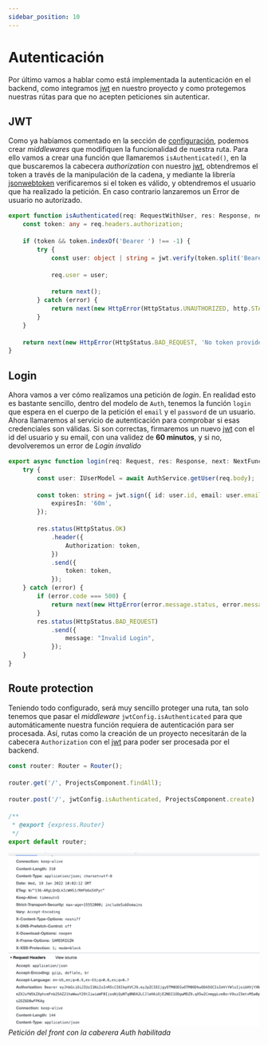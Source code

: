```yaml
---
sidebar_position: 10
---
```


# Autenticación

Por último vamos a hablar como está implementada la autenticación en el backend, como integramos [jwt](./jwt) en nuestro proyecto y como protegemos nuestras rútas para que no acepten peticiones sin autenticar.
## JWT

Como ya habíamos comentado en la sección de [configuración](./express-overview#configuración), podemos crear *middlewares* que modifiquen la funcionalidad de nuestra ruta. Para ello vamos a crear una función que llamaremos `isAuthenticated()`, en la que buscaremos la cabecera *authorization* con nuestro [jwt](./jwt), obtendremos el token a través de la manipulación de la cadena, y mediante la librería [jsonwebtoken](https://www.npmjs.com/package/jsonwebtoken) verificaremos si el token es válido, y obtendremos el usuario que ha realizado la petición. En caso contrario lanzaremos un Error de usuario no autorizado.

```ts title="src/config/middleware/jwtAuth.ts"
export function isAuthenticated(req: RequestWithUser, res: Response, next: NextFunction): void {
    const token: any = req.headers.authorization;

    if (token && token.indexOf('Bearer ') !== -1) {
        try {
            const user: object | string = jwt.verify(token.split('Bearer ')[1], app.get('secret'));

            req.user = user;

            return next();
        } catch (error) {
            return next(new HttpError(HttpStatus.UNAUTHORIZED, http.STATUS_CODES[HttpStatus.UNAUTHORIZED]));
        }
    }

    return next(new HttpError(HttpStatus.BAD_REQUEST, 'No token provided'));
}
```

## Login

Ahora vamos a ver cómo realizamos una petición de *login*. En realidad esto es bastante sencillo, dentro del modelo de `Auth`, tenemos la función `login` que espera en el cuerpo de la petición el `email` y el `password` de un usuario. Ahora llamaremos al servicio de autenticación para comprobar si esas credenciales son válidas. Si son correctas, firmaremos un nuevo [jwt](./jwt) con el id del usuario y su email, con una validez de **60 minutos**, y si no, devolveremos un error de *Login invalido*

```ts title="src/components/Auth/index.ts"
export async function login(req: Request, res: Response, next: NextFunction): Promise<void> {
    try {
        const user: IUserModel = await AuthService.getUser(req.body);

        const token: string = jwt.sign({ id: user.id, email: user.email }, app.get('secret'), {
            expiresIn: '60m',
        });

        res.status(HttpStatus.OK)
            .header({
                Authorization: token,
            })
            .send({
                token: token,
            });
    } catch (error) {
        if (error.code === 500) {
            return next(new HttpError(error.message.status, error.message));
        }
        res.status(HttpStatus.BAD_REQUEST)
            .send({
                message: "Invalid Login",
            });
    }
}
```

## Route protection

Teniendo todo configurado, será muy sencillo proteger una ruta, tan solo tenemos que pasar el *middleware* `jwtConfig.isAuthenticated` para que automáticamente nuestra función requiera de autenticación para ser procesada. Así, rutas como la creación de un proyecto necesitarán de la cabecera `Authorization` con el [jwt](./jwt) para poder ser procesada por el backend.

```ts title="src/routes/ProjectsRouter.ts"
const router: Router = Router();

router.get('/', ProjectsComponent.findAll);

router.post('/', jwtConfig.isAuthenticated, ProjectsComponent.create)

/**
 * @export {express.Router}
 */
export default router;
```

![JWT Call](../../static/img/tutorial/backend/10-jwt-call.png)
*Petición del front con la caberera Auth habilitada*
